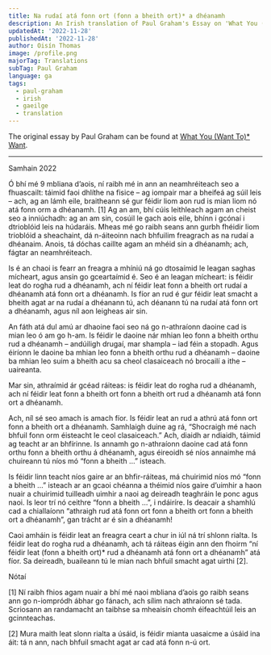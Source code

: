 ```yaml
---
title: Na rudaí atá fonn ort (fonn a bheith ort)* a dhéanamh
description: An Irish translation of Paul Graham's Essay on 'What You (Want To)* Want'
updatedAt: '2022-11-28'
publishedAt: '2022-11-28'
author: Oisín Thomas
image: /profile.png
majorTag: Translations
subTag: Paul Graham
language: ga
tags:
  - paul-graham
  - irish
  - gaeilge
  - translation
---
```


The original essay by Paul Graham can be found at [What You (Want To)* Want](http://www.paulgraham.com/want.html).

---

Samhain 2022

Ó bhí mé 9 mbliana d’aois, ní raibh mé in ann an neamhréiteach seo a fhuascailt: táimid faoi dhlíthe na fisice – ag iompair mar a bheifeá ag súil leis – ach, ag an lámh eile, braitheann sé gur féidir liom aon rud is mian liom nó atá fonn orm a dhéanamh. [1] Ag an am, bhí cúis leithleach agam an cheist seo a inniúchadh: ag an am sin, cosúil le gach aois eile, bhínn i gcónaí i dtrioblóid leis na húdaráis. Mheas mé go raibh seans ann gurbh fhéidir liom trioblóid a sheachaint, dá n-áiteoinn nach bhfuilim freagrach as na rudaí a dhéanaim. Anois, tá dóchas caillte agam an mhéid sin a dhéanamh; ach, fágtar an neamhréiteach.

Is é an chaoi is fearr an freagra a mhíniú ná go dtosaímid le leagan saghas mícheart, agus ansin go gceartaímid é. Seo é an leagan mícheart: is féidir leat do rogha rud a dhéanamh, ach ní féidir leat fonn a bheith ort rudaí a dhéanamh atá fonn ort a dhéanamh. Is fíor an rud é gur féidir leat smacht a bheith agat ar na rudaí a dhéanann tú, ach déanann tú na rudaí atá fonn ort a dhéanamh, agus níl aon leigheas air sin.

An fáth atá dul amú ar dhaoine faoi seo ná go n-athraíonn daoine cad is mian leo ó am go h-am. Is féidir le daoine nár mhian leo fonn a bheith orthu rud a dhéanamh – andúiligh drugaí, mar shampla – iad féin a stopadh. Agus éiríonn le daoine ba mhian leo fonn a bheith orthu rud a dhéanamh – daoine ba mhian leo suim a bheith acu sa cheol clasaiceach nó brocailí a ithe – uaireanta.

Mar sin, athraímid ár gcéad ráiteas: is féidir leat do rogha rud a dhéanamh, ach ní féidir leat fonn a bheith ort fonn a bheith ort rud a dhéanamh atá fonn ort a dhéanamh.

Ach, níl sé seo amach is amach fíor. Is féidir leat an rud a athrú atá fonn ort fonn a bheith ort a dhéanamh. Samhlaigh duine ag rá, “Shocraigh mé nach bhfuil fonn orm éisteacht le ceol clasaiceach.” Ach, diaidh ar ndiaidh, táimid ag teacht ar an bhfírinne. Is annamh go n-athraíonn daoine cad atá fonn orthu fonn a bheith orthu á dhéanamh, agus éireoidh sé níos annaimhe má chuireann tú níos mó “fonn a bheith …” isteach.

Is féidir linn teacht níos gaire ar an bhfir-ráiteas, má chuirimid níos mó “fonn a bheith …” isteach ar an gcaoi chéanna a théimid níos gaire d’uimhir a haon nuair a chuirimid tuilleadh uimhir a naoi ag deireadh teaghráin le ponc agus naoi. Is leor trí nó ceithre “fonn a bheith …”, i ndáiríre. Is deacair a shamhlú cad a chiallaíonn “athraigh rud atá fonn ort fonn a bheith ort fonn a bheith ort a dhéanamh”, gan trácht ar é sin a dhéanamh!

Caoi amháin is féidir leat an freagra ceart a chur in iúl ná trí shlonn rialta. Is féidir leat do rogha rud a dhéanamh, ach tá ráiteas éigin ann den fhoirm “ní féidir leat (fonn a bheith ort)* rud a dhéanamh atá fonn ort a dhéanamh” atá fíor. Sa deireadh, buaileann tú le mian nach bhfuil smacht agat uirthi [2].

Nótaí

[1] Ní raibh fhios agam nuair a bhí mé naoi mbliana d’aois go raibh seans ann go n-iompródh ábhar go fánach, ach sílim nach athraíonn sé tada. Scriosann an randamacht an taibhse sa mheaisín chomh éifeachtúil leis an gcinnteachas.

[2] Mura maith leat slonn rialta a úsáid, is féidir mianta uasaicme a úsáid ina áit: tá n ann, nach bhfuil smacht agat ar cad atá fonn n-ú ort.
